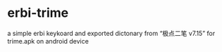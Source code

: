 # erbi-trime
a simple erbi keykoard and exported dictonary from “极点二笔 v7.15” for trime.apk on android device
